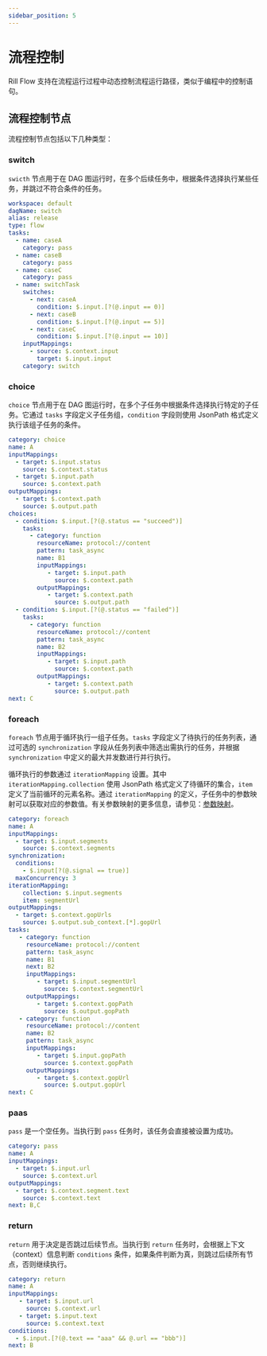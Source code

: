 ```yaml
---
sidebar_position: 5
---
```


# 流程控制

Rill Flow 支持在流程运行过程中动态控制流程运行路径，类似于编程中的控制语句。

## 流程控制节点

流程控制节点包括以下几种类型：

### switch

`swicth` 节点用于在 DAG 图运行时，在多个后续任务中，根据条件选择执行某些任务，并跳过不符合条件的任务。

```yaml
workspace: default
dagName: switch
alias: release
type: flow
tasks:
  - name: caseA
    category: pass
  - name: caseB
    category: pass
  - name: caseC
    category: pass
  - name: switchTask
    switches:
      - next: caseA
        condition: $.input.[?(@.input == 0)]
      - next: caseB
        condition: $.input.[?(@.input == 5)]
      - next: caseC
        condition: $.input.[?(@.input == 10)]
    inputMappings:
      - source: $.context.input
        target: $.input.input
    category: switch
```

### choice

`choice` 节点用于在 DAG 图运行时，在多个子任务中根据条件选择执行特定的子任务。它通过 `tasks` 字段定义子任务组，`condition` 字段则使用 JsonPath 格式定义执行该组子任务的条件。

```yaml
category: choice
name: A
inputMappings:
  - target: $.input.status
    source: $.context.status
  - target: $.input.path
    source: $.context.path
outputMappings:
  - target: $.context.path
    source: $.output.path
choices:
  - condition: $.input.[?(@.status == "succeed")]
    tasks: 
      - category: function
        resourceName: protocol://content
        pattern: task_async
        name: B1
        inputMappings:
           - target: $.input.path
             source: $.context.path
        outputMappings:
           - target: $.context.path
             source: $.output.path
  - condition: $.input.[?(@.status == "failed")]
    tasks: 
      - category: function
        resourceName: protocol://content
        pattern: task_async
        name: B2
        inputMappings:
           - target: $.input.path
             source: $.context.path
        outputMappings:
           - target: $.context.path
             source: $.output.path
next: C
```

### foreach

`foreach` 节点用于循环执行一组子任务。`tasks` 字段定义了待执行的任务列表，通过可选的 `synchronization` 字段从任务列表中筛选出需执行的任务，并根据 `synchronization` 中定义的最大并发数进行并行执行。

循环执行的参数通过 `iterationMapping` 设置。其中 `iterationMapping.collection` 使用 JsonPath 格式定义了待循环的集合，`item` 定义了当前循环的元素名称。通过 `iterationMapping` 的定义，子任务中的参数映射可以获取对应的参数值。有关参数映射的更多信息，请参见：[参数映射](04-context-and-mapping.md)。

```yaml
category: foreach
name: A
inputMappings:
  - target: $.input.segments
    source: $.context.segments
synchronization:
  conditions:
    - $.input[?(@.signal == true)]
  maxConcurrency: 3
iterationMapping:
    collection: $.input.segments
    item: segmentUrl
outputMappings:
  - target: $.context.gopUrls
    source: $.output.sub_context.[*].gopUrl
tasks:
   - category: function
     resourceName: protocol://content
     pattern: task_async
     name: B1
     next: B2
     inputMappings:
        - target: $.input.segmentUrl
          source: $.context.segmentUrl
     outputMappings:
        - target: $.context.gopPath
          source: $.output.gopPath
   - category: function
     resourceName: protocol://content
     name: B2
     pattern: task_async
     inputMappings:
        - target: $.input.gopPath
          source: $.context.gopPath
     outputMappings:
        - target: $.context.gopUrl
          source: $.output.gopUrl
next: C
```

### paas

`pass` 是一个空任务。当执行到 `pass` 任务时，该任务会直接被设置为成功。

```yaml
category: pass
name: A
inputMappings:
  - target: $.input.url
    source: $.context.url
outputMappings:
  - target: $.context.segment.text
    source: $.context.text
next: B,C
```

### return

`return` 用于决定是否跳过后续节点。当执行到 `return` 任务时，会根据上下文（context）信息判断 `conditions` 条件，如果条件判断为真，则跳过后续所有节点，否则继续执行。

```yaml
category: return
name: A
inputMappings:
   - target: $.input.url
     source: $.context.url
   - target: $.input.text
     source: $.context.text
conditions:
  - $.input.[?(@.text == "aaa" && @.url == "bbb")]
next: B
```
